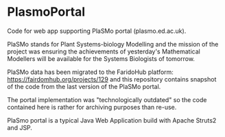 # PlasmoPortal
Code for web app supporting PlaSMo portal (plasmo.ed.ac.uk).

PlaSMo stands for Plant Systems-biology Modelling and the mission of the project was ensuring the achievements of yesterday's Mathematical Modellers will be available for the Systems Biologists of tomorrow. 

PlaSMo data has been migrated to the FaridoHub platform: https://fairdomhub.org/projects/129 and this repository contains snapshot of the code from the last version of the PlaSMo portal.

The portal implementation was "technologically outdated" so the code contained here is rather for archiving purposes than re-use.

PlaSmo portal is a typical Java Web Application build with Apache Struts2 and JSP.

